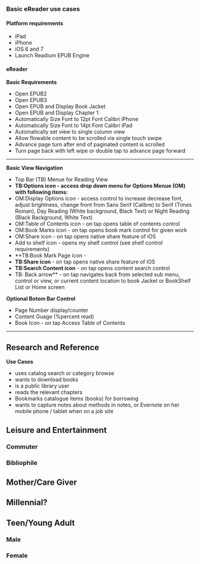 ### Basic eReader use cases
#### Platform requirements
* iPad
* iPhone
* iOS 6 and 7
* Launch Readium EPUB Engine

#### eReader
**Basic Requirements**

* Open EPUB2
* Open EPUB3
* Open EPUB and Display Book Jacket
* Open EPUB and Display Chapter 1
* Automatically Size Font to 12pt Font Calibri iPhone
* Automatically Size Font to 14pt Font Calibri iPad
* Automatically set view to single column view
* Allow flowable content to be scrolled via single touch swipe
* Advance page turn after end of paginated content is scrolled
* Turn page back with left wipe or double tap to advance page forward

***

**Basic View Navigation**
* Top Bar (TB) Menue for Reading View
* **TB:Options icon - access drop down menu for Options Menue (OM) with following items:**
* OM:Display Options icon - access control to increase decrease font, adjust brightness, change front from Sans Serif (Calibre) to Serif (Times Roman), Day Reading (White background, Black Text) or Night Reading (Black Background, White Text)
* OM:Table of Contents icon - on tap opens table of contents control
* OM:Book Marks icon - on tap opens book mark control for given work 
* OM:Share icon - on tap opens native share feature of iOS
* Add to shelf icon - opens my shelf control (see shelf control requirements)
* **TB:Book Mark Page icon -  
* **TB:Share icon** - on tap opens native share feature of iOS
* **TB:Search Content icon** - on tap opens content search control
* TB: Back arrow** - on tap navigates back from selected sub menu, control or view, or current content location to book Jacket or BookShelf List or Home screen

**Optional Botom Bar Control**
* Page Number display/counter
* Content Guage (%percent read)
* Book Icon - on tap Access Table of Contents 

***

## Research and Reference

**Use Cases**
* uses catalog search or category browse
* wants to download books
* is a public library user
* reads the relevant chapters
* Bookmarks catalogue items (books) for borrowing
* wants to capture notes about methods in notes, or Evernote on her mobile phone / tablet when on  a job site

## Leisure and Entertainment
### Commuter

### Bibliophile

## Mother/Care Giver

## Millennial?

## Teen/Young Adult

### Male

### Female




